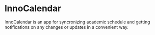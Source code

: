 # InnoCalendar
InnoCalendar is an app for syncronizing academic schedule and getting notifications on any changes or updates in a convenient way.
